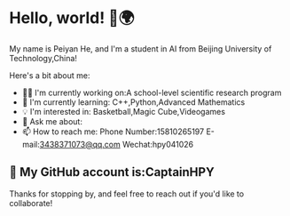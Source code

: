 # Hello, world! 👋🌍

My name is Peiyan He, and I'm a student in AI from Beijing University of Technology,China!

Here's a bit about me:

- 👩‍💻 I'm currently working on:A school-level scientific research program
- 🌱 I'm currently learning: C++,Python,Advanced Mathematics
- 💡 I'm interested in: Basketball,Magic Cube,Videogames
- 💬 Ask me about: 
- 📫 How to reach me: Phone Number:15810265197
                       E-mail:3438371073@qq.com
                       Wechat:hpy041026
## 👷 My GitHub account is:CaptainHPY

Thanks for stopping by, and feel free to reach out if you'd like to collaborate!
